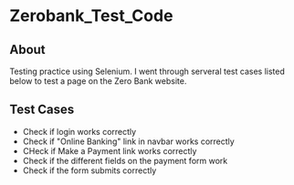 # Zerobank_Test_Code

## About

Testing practice using Selenium. I went through serveral test cases listed below to test a page on the Zero Bank website.

## Test Cases

  * Check if login works correctly
  * Check if "Online Banking" link in navbar works correctly
  * CHeck if Make a Payment link works correctly
  * Check if the different fields on the payment form work
  * Check if the form submits correctly
